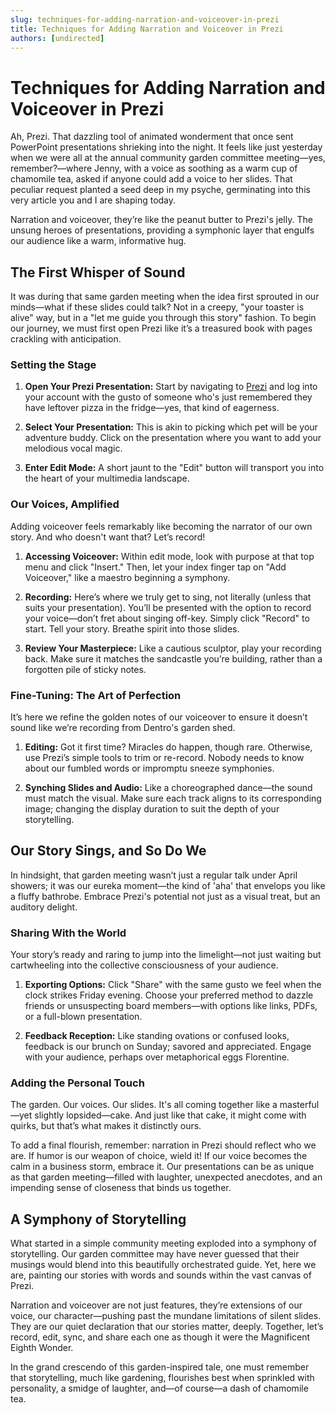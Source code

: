```yaml
---
slug: techniques-for-adding-narration-and-voiceover-in-prezi
title: Techniques for Adding Narration and Voiceover in Prezi
authors: [undirected]
---
```



# Techniques for Adding Narration and Voiceover in Prezi

Ah, Prezi. That dazzling tool of animated wonderment that once sent PowerPoint presentations shrieking into the night. It feels like just yesterday when we were all at the annual community garden committee meeting—yes, remember?—where Jenny, with a voice as soothing as a warm cup of chamomile tea, asked if anyone could add a voice to her slides. That peculiar request planted a seed deep in my psyche, germinating into this very article you and I are shaping today. 

Narration and voiceover, they’re like the peanut butter to Prezi's jelly. The unsung heroes of presentations, providing a symphonic layer that engulfs our audience like a warm, informative hug.

## The First Whisper of Sound

It was during that same garden meeting when the idea first sprouted in our minds—what if these slides could talk? Not in a creepy, "your toaster is alive" way, but in a "let me guide you through this story" fashion. To begin our journey, we must first open Prezi like it’s a treasured book with pages crackling with anticipation.

### Setting the Stage

1. **Open Your Prezi Presentation:**
   Start by navigating to [Prezi](https://www.prezi.com) and log into your account with the gusto of someone who's just remembered they have leftover pizza in the fridge—yes, that kind of eagerness.

2. **Select Your Presentation:**
   This is akin to picking which pet will be your adventure buddy. Click on the presentation where you want to add your melodious vocal magic.

3. **Enter Edit Mode:**
   A short jaunt to the "Edit" button will transport you into the heart of your multimedia landscape.

### Our Voices, Amplified

Adding voiceover feels remarkably like becoming the narrator of our own story. And who doesn't want that? Let’s record!

1. **Accessing Voiceover:**
   Within edit mode, look with purpose at that top menu and click "Insert." Then, let your index finger tap on "Add Voiceover," like a maestro beginning a symphony.

2. **Recording:**
   Here’s where we truly get to sing, not literally (unless that suits your presentation). You’ll be presented with the option to record your voice—don’t fret about singing off-key. Simply click "Record" to start. Tell your story. Breathe spirit into those slides.

3. **Review Your Masterpiece:**
   Like a cautious sculptor, play your recording back. Make sure it matches the sandcastle you’re building, rather than a forgotten pile of sticky notes.

### Fine-Tuning: The Art of Perfection

It’s here we refine the golden notes of our voiceover to ensure it doesn’t sound like we’re recording from Dentro's garden shed.

1. **Editing:**
   Got it first time? Miracles do happen, though rare. Otherwise, use Prezi’s simple tools to trim or re-record. Nobody needs to know about our fumbled words or impromptu sneeze symphonies.

2. **Synching Slides and Audio:**
   Like a choreographed dance—the sound must match the visual. Make sure each track aligns to its corresponding image; changing the display duration to suit the depth of your storytelling.

## Our Story Sings, and So Do We

In hindsight, that garden meeting wasn’t just a regular talk under April showers; it was our eureka moment—the kind of 'aha' that envelops you like a fluffy bathrobe. Embrace Prezi's potential not just as a visual treat, but an auditory delight.

### Sharing With the World

Your story’s ready and raring to jump into the limelight—not just waiting but cartwheeling into the collective consciousness of your audience.

1. **Exporting Options:**
   Click "Share" with the same gusto we feel when the clock strikes Friday evening. Choose your preferred method to dazzle friends or unsuspecting board members—with options like links, PDFs, or a full-blown presentation.

2. **Feedback Reception:**
   Like standing ovations or confused looks, feedback is our brunch on Sunday; savored and appreciated. Engage with your audience, perhaps over metaphorical eggs Florentine.

### Adding the Personal Touch

The garden. Our voices. Our slides. It's all coming together like a masterful—yet slightly lopsided—cake. And just like that cake, it might come with quirks, but that’s what makes it distinctly ours.

To add a final flourish, remember: narration in Prezi should reflect who we are. If humor is our weapon of choice, wield it! If our voice becomes the calm in a business storm, embrace it. Our presentations can be as unique as that garden meeting—filled with laughter, unexpected anecdotes, and an impending sense of closeness that binds us together.

## A Symphony of Storytelling

What started in a simple community meeting exploded into a symphony of storytelling. Our garden committee may have never guessed that their musings would blend into this beautifully orchestrated guide. Yet, here we are, painting our stories with words and sounds within the vast canvas of Prezi.

Narration and voiceover are not just features, they’re extensions of our voice, our character—pushing past the mundane limitations of silent slides. They are our quiet declaration that our stories matter, deeply. Together, let’s record, edit, sync, and share each one as though it were the Magnificent Eighth Wonder.

In the grand crescendo of this garden-inspired tale, one must remember that storytelling, much like gardening, flourishes best when sprinkled with personality, a smidge of laughter, and—of course—a dash of chamomile tea.